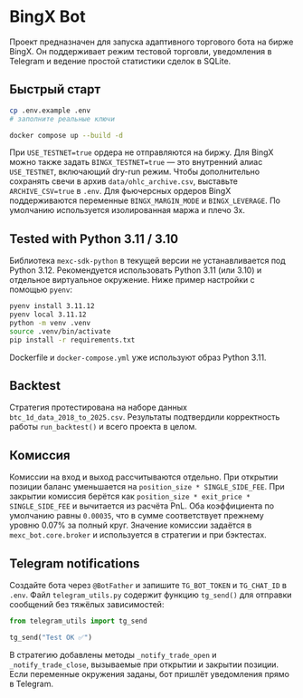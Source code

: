 # BingX Bot

Проект предназначен для запуска адаптивного торгового бота на бирже BingX. Он
поддерживает режим тестовой торговли, уведомления в Telegram и ведение простой
статистики сделок в SQLite.

## Быстрый старт

```bash
cp .env.example .env
# заполните реальные ключи

docker compose up --build -d
```

При `USE_TESTNET=true` ордера не отправляются на биржу. Для BingX можно также
задать `BINGX_TESTNET=true` — это внутренний алиас `USE_TESTNET`, включающий
dry-run режим. Чтобы дополнительно сохранять свечи в архив `data/ohlc_archive.csv`,
выставьте `ARCHIVE_CSV=true` в `.env`.
Для фьючерсных ордеров BingX поддерживаются переменные `BINGX_MARGIN_MODE` и
`BINGX_LEVERAGE`. По умолчанию используется изолированная маржа и плечо 3x.

## Tested with Python 3.11 / 3.10

Библиотека `mexc-sdk-python` в текущей версии не устанавливается под Python 3.12. 
Рекомендуется использовать Python 3.11 (или 3.10) и отдельное виртуальное окружение. 
Ниже пример настройки с помощью `pyenv`:

```bash
pyenv install 3.11.12
pyenv local 3.11.12
python -m venv .venv
source .venv/bin/activate
pip install -r requirements.txt
```

Dockerfile и `docker-compose.yml` уже используют образ Python 3.11.

## Backtest

Стратегия протестирована на наборе данных `btc_1d_data_2018_to_2025.csv`. Результаты
подтвердили корректность работы `run_backtest()` и всего проекта в целом.

## Комиссия

Комиссии на вход и выход рассчитываются отдельно.
При открытии позиции баланс уменьшается на `position_size * SINGLE_SIDE_FEE`.
При закрытии комиссия берётся как `position_size * exit_price * SINGLE_SIDE_FEE` и
вычитается из расчёта PnL. Оба коэффициента по умолчанию равны `0.00035`,
что в сумме соответствует прежнему уровню 0.07% за полный круг.
Значение комиссии задаётся в `mexc_bot.core.broker` и используется в стратегии и при бэктестах.

## Telegram notifications

Создайте бота через `@BotFather` и запишите `TG_BOT_TOKEN` и `TG_CHAT_ID` в `.env`. Файл `telegram_utils.py` содержит функцию `tg_send()` для отправки сообщений без тяжёлых зависимостей:

```python
from telegram_utils import tg_send

tg_send("Test OK ✅")
```

В стратегию добавлены методы `_notify_trade_open` и `_notify_trade_close`, вызываемые при открытии и закрытии позиции. Если переменные окружения заданы, бот пришлёт уведомления прямо в Telegram.
